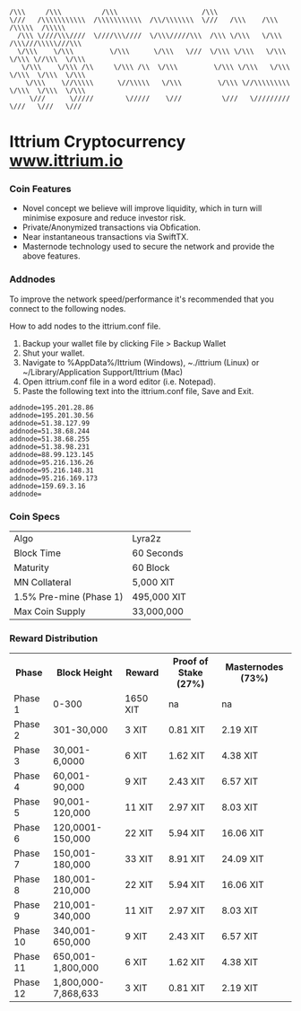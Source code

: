 
    /\\\     /\\\          /\\\                     /\\\                                         
    \///   /\\\\\\\\\\\  /\\\\\\\\\\\  /\\/\\\\\\\  \///   /\\\    /\\\    /\\\\\  /\\\\\        
      /\\\ \////\\\////  \////\\\////  \/\\\/////\\\  /\\\ \/\\\   \/\\\  /\\\///\\\\\///\\\     
      \/\\\    \/\\\         \/\\\      \/\\\   \///  \/\\\ \/\\\   \/\\\ \/\\\ \//\\\  \/\\\    
       \/\\\    \/\\\ /\\     \/\\\ /\\  \/\\\         \/\\\ \/\\\   \/\\\ \/\\\  \/\\\  \/\\\   
        \/\\\    \//\\\\\      \//\\\\\   \/\\\         \/\\\ \//\\\\\\\\\  \/\\\  \/\\\  \/\\\  
         \///      \/////        \/////    \///          \///   \/////////   \///   \///   \///  


# Ittrium Cryptocurrency www.ittrium.io

### Coin Features
- Novel concept we believe will improve liquidity, which in turn will minimise exposure and reduce investor risk.
- Private/Anonymized transactions via Obfication.  
- Near instantaneous transactions via SwiftTX.
- Masternode technology used to secure the network and provide the above features.

### Addnodes
To improve the network speed/performance it's recommended that you connect to the following nodes. 

How to add nodes to the ittrium.conf file. 
1. Backup your wallet file by clicking File > Backup Wallet 
2. Shut your wallet. 
3. Navigate to %AppData%/Ittrium (Windows), ~./ittrium (Linux) or ~/Library/Application Support/Ittrium (Mac) 
4. Open ittrium.conf file in a word editor (i.e. Notepad). 
5. Paste the following text into the ittrium.conf file, Save and Exit.

```
addnode=195.201.28.86
addnode=195.201.30.56
addnode=51.38.127.99
addnode=51.38.68.244
addnode=51.38.68.255
addnode=51.38.98.231
addnode=88.99.123.145
addnode=95.216.136.26
addnode=95.216.148.31
addnode=95.216.169.173
addnode=159.69.3.16
addnode=
```

### Coin Specs
<table>
<tr><td>Algo</td><td>Lyra2z</td></tr>
<tr><td>Block Time</td><td>60 Seconds</td></tr>
<tr><td>Maturity</td><td>60 Block</td></tr>
<tr><td>MN Collateral</td><td>5,000 XIT</td></tr>
<tr><td>1.5% Pre-mine (Phase 1)</td><td>495,000 XIT</td></tr>
<tr><td>Max Coin Supply</td><td>33,000,000</td></tr>
</table>

### Reward Distribution
<table>
<th>Phase</th><th>Block Height</th><th>Reward</th><th>Proof of Stake (27%)</th><th>Masternodes (73%)</th>
<tr><td>Phase 1</td><td>0-300</td><td>1650 XIT</td><td>na</td><td>na</td></tr>
<tr><td>Phase 2</td><td>301-30,000</td><td>3 XIT</td><td>0.81 XIT</td><td>2.19 XIT</td></tr>   
<tr><td>Phase 3</td><td>30,001-6,0000</td><td>6 XIT</td><td>1.62 XIT</td><td>4.38 XIT</td></tr>
<tr><td>Phase 4</td><td>60,001-90,000</td><td>9 XIT</td><td>2.43 XIT</td><td>6.57 XIT</td></tr>   
<tr><td>Phase 5</td><td>90,001-120,000</td><td>11 XIT</td><td>2.97 XIT</td><td>8.03 XIT</td></tr>
<tr><td>Phase 6</td><td>120,0001-150,000</td><td>22 XIT</td><td>5.94 XIT</td><td>16.06 XIT</td></tr>
<tr><td>Phase 7</td><td>150,001-180,000</td><td>33 XIT</td><td>8.91 XIT</td><td>24.09 XIT</td></tr>
<tr><td>Phase 8</td><td>180,001-210,000</td><td>22 XIT</td><td>5.94 XIT</td><td>16.06 XIT</td></tr>
<tr><td>Phase 9</td><td>210,001-340,000</td><td>11 XIT</td><td>2.97 XIT</td><td>8.03 XIT</td></tr>
<tr><td>Phase 10</td><td>340,001-650,000</td><td>9 XIT</td><td>2.43 XIT</td><td>6.57 XIT</td></tr>
<tr><td>Phase 11</td><td>650,001-1,800,000</td><td>6 XIT</td><td>1.62 XIT</td><td>4.38 XIT</td></tr>
<tr><td>Phase 12</td><td>1,800,000-7,868,633</td><td>3 XIT</td><td>0.81 XIT</td><td>2.19 XIT</td></tr>



